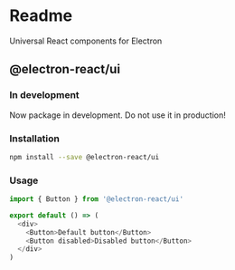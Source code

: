 # Readme

Universal React components for Electron

## @electron-react/ui

### In development

Now package in development. Do not use it in production!

### Installation

```bash
npm install --save @electron-react/ui
```

### Usage

```js
import { Button } from '@electron-react/ui'

export default () => (
  <div>
    <Button>Default button</Button>
    <Button disabled>Disabled button</Button>
  </div>
)
```
